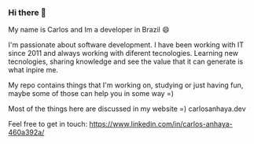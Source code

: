 ### Hi there 👋
My name is Carlos and Im a developer in Brazil :smile:

I'm passionate about software development. I have been working with IT since 2011 and always working with diferent tecnologies. Learning new tecnologies, sharing knowledge and see the value that it can generate is what inpire me.

My repo contains things that I'm working on, studying or just having fun, maybe some of those can help you in some way =)

Most of the things here are discussed in my website =)
carlosanhaya.dev

Feel free to get in touch:
https://www.linkedin.com/in/carlos-anhaya-460a392a/
